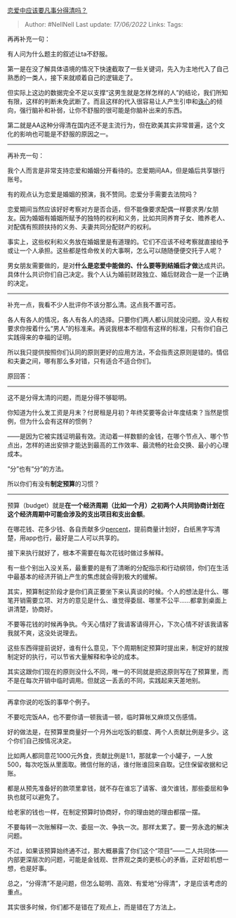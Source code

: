 [恋爱中应该要凡事分得清吗？](https://www.zhihu.com/question/537197073/answer/2525137981)

>Author: #NellNell 
>Last update: *17/06/2022* 
>Links: 
>Tags: 

再再补充一句：

有人问为什么题主的叙述让ta不舒服。

第一是在没了解具体语境的情况下快速截取了一些关键词，先入为主地代入了自己熟悉的一类人，接下来就顺着自己的逻辑走了。

但实际上这边的数据完全不足以支撑“这男生就是怎样怎样的人”的结论，我们所知有限，这样的判断未免武断了。而且这样的代入很容易让人产生引申和[诛心](https://www.zhihu.com/search?q=%E8%AF%9B%E5%BF%83&search_source=Entity&hybrid_search_source=Entity&hybrid_search_extra=%7B%22sourceType%22%3A%22answer%22%2C%22sourceId%22%3A2525137981%7D)的倾向，强行脑补和补弱，让你不舒服的很可能是你脑补出来的东西。

第二就是AA这种分得清在国内还不是主流行为，但在欧美其实非常普遍，这个文化的影响也可能是不舒服的原因之一。

---

再补充一句：

我个人而言是非常支持恋爱和婚姻分开看待的。恋爱期间AA，但是婚后共享银行账号。

有的观点认为恋爱是婚姻的预演，我不赞同。恋爱分手需要去法院吗？

恋爱期间当然应该好好考察对方是否合适，但不能像要求配偶一样要求男/女朋友。因为婚姻有婚姻所赋予的独特的权利和义务，比如共同养育子女、赡养老人、对配偶有照顾扶持的义务、夫妻共同分配财产的权利。

事实上，这些权利和义务放在婚姻里是有道理的。它们不应该不经考察就直接给予或让一个人承担。这些都是性命攸关的大事啊，怎么可以随随便便交托于人呢？

男女朋友需要做的，是对**什么是恋爱中能做的、什么要等到结婚后才做**达成共识。具体什么共识你们自己决定。我个人认为婚前财政独立、婚后财政合一是一个正确的决定。

---

补充一点，我看不少人批评你不该分那么清。这点我不置可否。

各人有各人的情况，各人有各人的选择。只要你们两人都认同就没问题。没人有权要求你按着什么“男人”的标准来。再说我根本不相信有这样的标准，只有你们自己实践得来的幸福的证明。

所以我只提供按照你们认同的原则更好的应用方法，不会指责这原则是错的。情侣和夫妻之间，哪有那么多对错，只有适合不适合你们。

原回答：

---

这不是分得太清的问题，而是分得不够聪明。

你知道为什么发工资是月末？付房租是月初？年终奖要等会计年度结束？当然是惯例，但为什么会有这样的惯例？

——是因为它被实践证明最有效。流动着一样数额的金钱，在哪个节点入、哪个节点出，怎样的进出安排才能达到最高的工作效率、最流畅的社会交换、最小的心理成本。

“分”也有“分”的方法。

所以你们有没有**制定预算**的习惯？

---

预算（budget）就是**在一个经济周期（比如一个月）之初两个人共同协商计划在这个经济周期中可能会涉及的支出项目和支出金额**。

在哪花钱、花多少钱、各自贡献多少[percent](https://www.zhihu.com/search?q=percent&search_source=Entity&hybrid_search_source=Entity&hybrid_search_extra=%7B%22sourceType%22%3A%22answer%22%2C%22sourceId%22%3A2525137981%7D)，提前商量计划好，白纸黑字写清楚，用app也行，最好是二人可以共享的。

接下来执行就好了，根本不需要在每次花钱时做过多解释。

有一些个别出入没关系，最重要的是有了清晰的分配指示和行动纲领，你们在生活中最基本的经济开销上产生的焦虑就会得到极大的缓解。

其实，预算制定阶段才是你们真正要坐下来认真谈的时候。个人的想法是什么、哪笔开销需要立项、对方的意见是什么、谁觉得委屈、哪里不公平……都拿到桌面上讲清楚，协商好。

不要等花钱的时候再争执。今天心情好了我请客请得开心，下次心情不好该我请客我就不爽，这没处说理去。

这些东西得提前说好，谁有什么意见，下个周期制定预算时提出来，制定好的就按制定好的执行，可以节省大量解释和争论的成本。

其实这跟你们现在的原则没什么不同，唯一的不同就是把这原则写在了预算里，而不是在每次开销中临时调用。但就这一丢丢的不同，实践起来天差地别。

---

再拿你说的吃饭的事举个例子。

不要吃完饭AA，也不要你请一顿我请一顿，临时算帐又麻烦又伤感情。

好的做法是，在预算里商量好一个月外出吃饭的额度、两个人贡献比例是多少。这个你们自己按情况决定。

比如两人都同意花1000元外食，贡献比例是1:1，那就拿一个小罐子，一人放500，每次吃饭从里面取。微信付账的话，谁付账谁回来自取。记住保留收据和记账。

都是从预先准备好的款项里拿钱，就不存在谁忘了请客、谁欠谁钱，那些委屈和争执也就可以避免了。

给老家的钱也一样，在制定预算时协商好，你的理由她的理由都摆一摆。

不要每转一次账解释一次、委屈一次、争执一次。那样太累了。要一劳永逸的解决问题。

不过，如果该预算始终通不过，那大概暴露了你们这个“项目”——二人共同体——内部更深层次的问题，可能是金钱观、世界观之类的更核心的矛盾，正好趁机想一想，也是好事。

总之，“分得清”不是问题，但怎么聪明、高效、有爱地“分得清”，才是应该考虑的重点。

其实很多时候，你们都不是错在了观点上，而是错在了方法上。